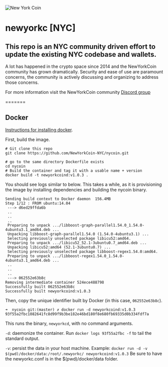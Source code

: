 ![New York Coin](https://i.imgur.com/4xxIr9Y.jpg)

# newyorkc [NYC]

## This repo is an NYC community driven effort to update the existing NYC codebase and wallets.

A lot has happened in the crypto space since 2014 and the NewYorkCoin community has grown dramatically.
Security and ease of use are paramount concerns, the community is actively discussing and organizing to address those concerns.

For more information visit the NewYorkCoin community [Discord group](https://discord.gg/Rty2ZZV)

=======

## Docker
[Instructions for installing docker](https://www.docker.com/community-edition).

First, build the image.
```
# Git clone this repo
git clone https://github.com/NewYorkCoin-NYC/nycoin.git

# go to the same directory Dockerfile exists
cd nycoin
# Build the container and tag it with a usable name + version
docker build -t newyorkcoind:v1.0.3 .

```

You should see logs similar to below. This takes a while, as it is provisioning the image by installing dependencies and building the nycoin binary.
```
Sending build context to Docker daemon  156.4MB
Step 1/12 : FROM ubuntu:14.04
 ---> d6ed29ffda6b
 ..
 ..
 ..
 Preparing to unpack .../libboost-graph-parallel1.54.0_1.54.0-4ubuntu3.1_amd64.deb ...
 Unpacking libboost-graph-parallel1.54.0 (1.54.0-4ubuntu3.1) ...
 Selecting previously unselected package libicu52:amd64.
 Preparing to unpack .../libicu52_52.1-3ubuntu0.7_amd64.deb ...
 Unpacking libicu52:amd64 (52.1-3ubuntu0.7) ...
 Selecting previously unselected package libboost-regex1.54.0:amd64.
 Preparing to unpack .../libboost-regex1.54.0_1.54.0-4ubuntu3.1_amd64.deb ...
 ..
 ..
 ..
 ---> 062552e63b8c
Removing intermediate container 524ece488798
Successfully built 062552e63b8c
Successfully built newyorkcoind:v1.0.3
```

Then, copy the unique identifier built by Docker (in this case, `062552e63b8c`).
```
➜  nycoin git:(master) ✗ docker run -d newyorkcoind:v1.0.3
93f55a2fbc1082641fc8d99f9b3be182e46bd180f8e680fb69335d0b334fdf7a
```

This runs the binary, `newyorkcd`, with no command arguments.

`-d`: daemonize the container. Run `docker logs 93f55a2fbc -f` to tail the standard output.

`-v`: persist the data in your host machine. Example: `docker run -d -v $(pwd)/docker/data:/root/.newyorkc/ newyorkcoind:v1.0.3`
Be sure to have the newyorkc.conf is in the $(pwd)/docker/data folder.
